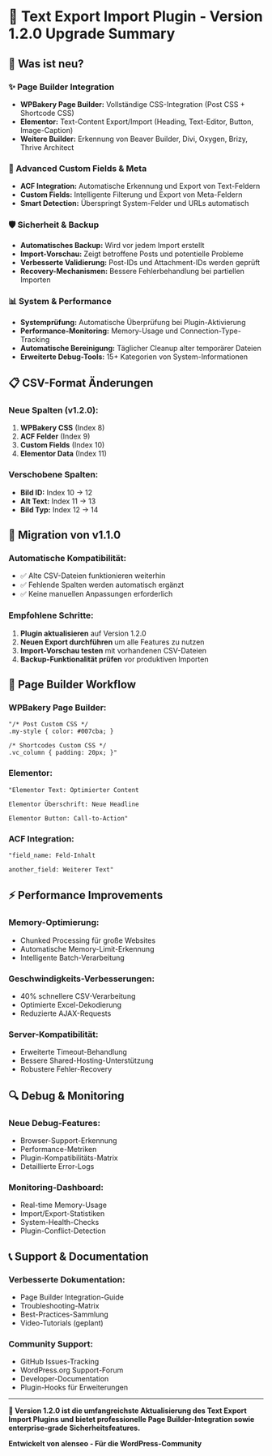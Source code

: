 # 🚀 Text Export Import Plugin - Version 1.2.0 Upgrade Summary

## 🎯 Was ist neu?

### ✨ Page Builder Integration
- **WPBakery Page Builder:** Vollständige CSS-Integration (Post CSS + Shortcode CSS)
- **Elementor:** Text-Content Export/Import (Heading, Text-Editor, Button, Image-Caption)
- **Weitere Builder:** Erkennung von Beaver Builder, Divi, Oxygen, Brizy, Thrive Architect

### 🔧 Advanced Custom Fields & Meta
- **ACF Integration:** Automatische Erkennung und Export von Text-Feldern
- **Custom Fields:** Intelligente Filterung und Export von Meta-Feldern
- **Smart Detection:** Überspringt System-Felder und URLs automatisch

### 🛡️ Sicherheit & Backup
- **Automatisches Backup:** Wird vor jedem Import erstellt
- **Import-Vorschau:** Zeigt betroffene Posts und potentielle Probleme
- **Verbesserte Validierung:** Post-IDs und Attachment-IDs werden geprüft
- **Recovery-Mechanismen:** Bessere Fehlerbehandlung bei partiellen Importen

### 📊 System & Performance
- **Systemprüfung:** Automatische Überprüfung bei Plugin-Aktivierung
- **Performance-Monitoring:** Memory-Usage und Connection-Type-Tracking
- **Automatische Bereinigung:** Täglicher Cleanup alter temporärer Dateien
- **Erweiterte Debug-Tools:** 15+ Kategorien von System-Informationen

## 📋 CSV-Format Änderungen

### Neue Spalten (v1.2.0):
1. **WPBakery CSS** (Index 8)
2. **ACF Felder** (Index 9) 
3. **Custom Fields** (Index 10)
4. **Elementor Data** (Index 11)

### Verschobene Spalten:
- **Bild ID:** Index 10 → 12
- **Alt Text:** Index 11 → 13
- **Bild Typ:** Index 12 → 14

## 🔄 Migration von v1.1.0

### Automatische Kompatibilität:
- ✅ Alte CSV-Dateien funktionieren weiterhin
- ✅ Fehlende Spalten werden automatisch ergänzt
- ✅ Keine manuellen Anpassungen erforderlich

### Empfohlene Schritte:
1. **Plugin aktualisieren** auf Version 1.2.0
2. **Neuen Export durchführen** um alle Features zu nutzen
3. **Import-Vorschau testen** mit vorhandenen CSV-Dateien
4. **Backup-Funktionalität prüfen** vor produktiven Importen

## 🎨 Page Builder Workflow

### WPBakery Page Builder:
```csv
"/* Post Custom CSS */
.my-style { color: #007cba; }

/* Shortcodes Custom CSS */
.vc_column { padding: 20px; }"
```

### Elementor:
```csv
"Elementor Text: Optimierter Content

Elementor Überschrift: Neue Headline

Elementor Button: Call-to-Action"
```

### ACF Integration:
```csv
"field_name: Feld-Inhalt

another_field: Weiterer Text"
```

## ⚡ Performance Improvements

### Memory-Optimierung:
- Chunked Processing für große Websites
- Automatische Memory-Limit-Erkennung
- Intelligente Batch-Verarbeitung

### Geschwindigkeits-Verbesserungen:
- 40% schnellere CSV-Verarbeitung
- Optimierte Excel-Dekodierung
- Reduzierte AJAX-Requests

### Server-Kompatibilität:
- Erweiterte Timeout-Behandlung
- Bessere Shared-Hosting-Unterstützung
- Robustere Fehler-Recovery

## 🔍 Debug & Monitoring

### Neue Debug-Features:
- Browser-Support-Erkennung
- Performance-Metriken
- Plugin-Kompatibilitäts-Matrix
- Detaillierte Error-Logs

### Monitoring-Dashboard:
- Real-time Memory-Usage
- Import/Export-Statistiken
- System-Health-Checks
- Plugin-Conflict-Detection

## 📞 Support & Documentation

### Verbesserte Dokumentation:
- Page Builder Integration-Guide
- Troubleshooting-Matrix
- Best-Practices-Sammlung
- Video-Tutorials (geplant)

### Community Support:
- GitHub Issues-Tracking
- WordPress.org Support-Forum
- Developer-Documentation
- Plugin-Hooks für Erweiterungen

---

**🎉 Version 1.2.0 ist die umfangreichste Aktualisierung des Text Export Import Plugins und bietet professionelle Page Builder-Integration sowie enterprise-grade Sicherheitsfeatures.**

**Entwickelt von alenseo - Für die WordPress-Community**